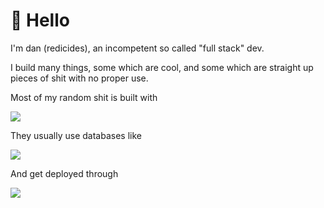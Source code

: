# 👋 Hello

I'm dan (redicides), an incompetent so called "full stack" dev. 

I build many things, some which are cool, and some which are straight up pieces of shit with no proper use.

Most of my random shit is built with

![](https://skillicons.dev/icons?i=nodejs,bun,npm,js,ts,go,html,css,tailwind,nextjs,react,svelte,graphql,sentry,prisma)

They usually use databases like

![](https://skillicons.dev/icons?i=postgres,mongodb,mysql,sqlite,redis)

And get deployed through

![](https://skillicons.dev/icons?i=docker,cloudflare,workers,linux,git)
